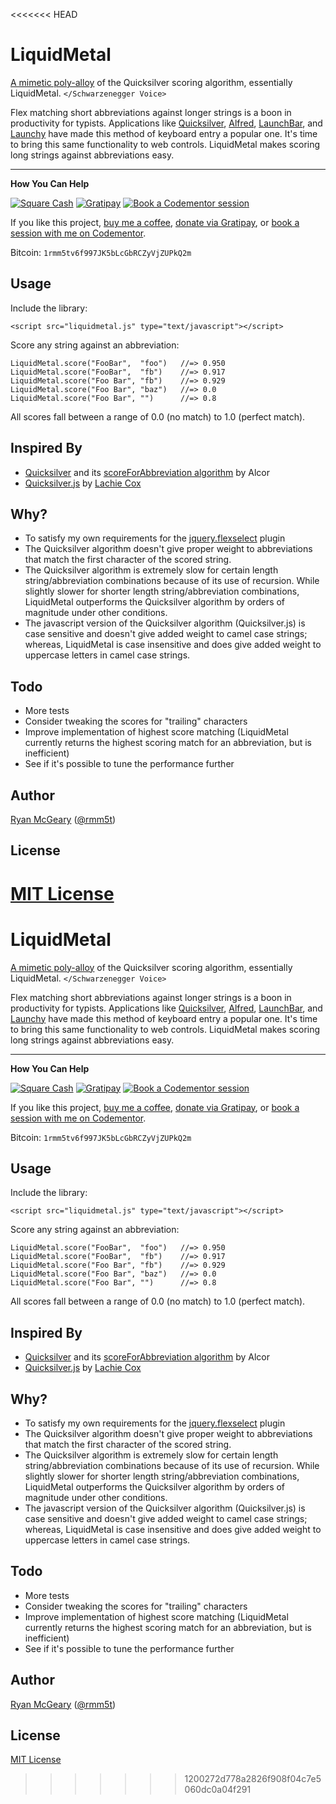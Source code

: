 <<<<<<< HEAD
# LiquidMetal

[A mimetic poly-alloy](https://youtu.be/Fa4Jq7gJvZ0) of the Quicksilver
scoring algorithm, essentially LiquidMetal. `</Schwarzenegger Voice>`

Flex matching short abbreviations against longer strings is a boon in
productivity for typists.  Applications like
[Quicksilver](http://www.qsapp.com/), [Alfred](http://www.alfredapp.com/),
[LaunchBar](http://www.obdev.at/products/launchbar/index.html), and
[Launchy](http://www.launchy.net/) have made this method of keyboard entry a
popular one.  It's time to bring this same functionality to web controls.
LiquidMetal makes scoring long strings against abbreviations easy.

---

**How You Can Help**

[![Square Cash](http://img.shields.io/badge/square%20cash-$rmm5t-brightgreen.svg)][square]
[![Gratipay](http://img.shields.io/gratipay/rmm5t.svg)][gratipay]
[![Book a Codementor session](http://img.shields.io/badge/codementor-book%20a%20session-orange.svg)][codementor]

If you like this project, [buy me a coffee][square], [donate via Gratipay][gratipay], or [book a session with me on Codementor][codementor].

Bitcoin: `1rmm5tv6f997JK5bLcGbRCZyVjZUPkQ2m`

[square]: https://cash.me/$rmm5t "Donate to rmm5t for open source!"
[gratipay]: https://gratipay.com/rmm5t/ "Donate to rmm5t for open source!"
[bitcoin]: bitcoin:1rmm5tv6f997JK5bLcGbRCZyVjZUPkQ2m?amount=0.01&label=Coffee%20to%20rmm5t%20for%20Open%20Source "Buy rmm5t a coffee for open source!"
[codementor]: https://www.codementor.io/rmm5t?utm_campaign=profile&utm_source=button-rmm5t&utm_medium=shields "Book a session with rmm5t on Codementor!"

## Usage

Include the library:

    <script src="liquidmetal.js" type="text/javascript"></script>

Score any string against an abbreviation:

    LiquidMetal.score("FooBar",  "foo")   //=> 0.950
    LiquidMetal.score("FooBar",  "fb")    //=> 0.917
    LiquidMetal.score("Foo Bar", "fb")    //=> 0.929
    LiquidMetal.score("Foo Bar", "baz")   //=> 0.0
    LiquidMetal.score("Foo Bar", "")      //=> 0.8

All scores fall between a range of 0.0 (no match) to 1.0 (perfect match).

## Inspired By

* [Quicksilver](http://code.google.com/p/blacktree-alchemy/) and its [scoreForAbbreviation algorithm](http://code.google.com/p/blacktree-alchemy/source/browse/trunk/Crucible/Code/NSString_BLTRExtensions.m#61) by Alcor
* [Quicksilver.js](http://rails-oceania.googlecode.com/svn/lachiecox/qs_score/trunk/qs_score.js) by [Lachie Cox](http://smartbomb.com.au/2008/02/11/quicksilver-javascript)

## Why?

* To satisfy my own requirements for the
  [jquery.flexselect](http://rmm5t.github.io/jquery-flexselect) plugin
* The Quicksilver algorithm doesn't give proper weight to abbreviations that
  match the first character of the scored string.
* The Quicksilver algorithm is extremely slow for certain length
  string/abbreviation combinations because of its use of recursion.  While
  slightly slower for shorter length string/abbreviation combinations,
  LiquidMetal outperforms the Quicksilver algorithm by orders of magnitude under
  other conditions.
* The javascript version of the Quicksilver algorithm (Quicksilver.js) is case
  sensitive and doesn't give added weight to camel case strings; whereas,
  LiquidMetal is case insensitive and does give added weight to uppercase
  letters in camel case strings.

## Todo

* More tests
* Consider tweaking the scores for "trailing" characters
* Improve implementation of highest score matching (LiquidMetal
  currently returns the highest scoring match for an abbreviation,
  but is inefficient)
* See if it's possible to tune the performance further

## Author

[Ryan McGeary](http://ryan.mcgeary.org) ([@rmm5t](http://twitter.com/rmm5t))

## License

[MIT License](https://rmm5t.mit-license.org/)
=======
# LiquidMetal

[A mimetic poly-alloy](https://youtu.be/Fa4Jq7gJvZ0) of the Quicksilver
scoring algorithm, essentially LiquidMetal. `</Schwarzenegger Voice>`

Flex matching short abbreviations against longer strings is a boon in
productivity for typists.  Applications like
[Quicksilver](http://www.qsapp.com/), [Alfred](http://www.alfredapp.com/),
[LaunchBar](http://www.obdev.at/products/launchbar/index.html), and
[Launchy](http://www.launchy.net/) have made this method of keyboard entry a
popular one.  It's time to bring this same functionality to web controls.
LiquidMetal makes scoring long strings against abbreviations easy.

---

**How You Can Help**

[![Square Cash](http://img.shields.io/badge/square%20cash-$rmm5t-brightgreen.svg)][square]
[![Gratipay](http://img.shields.io/gratipay/rmm5t.svg)][gratipay]
[![Book a Codementor session](http://img.shields.io/badge/codementor-book%20a%20session-orange.svg)][codementor]

If you like this project, [buy me a coffee][square], [donate via Gratipay][gratipay], or [book a session with me on Codementor][codementor].

Bitcoin: `1rmm5tv6f997JK5bLcGbRCZyVjZUPkQ2m`

[square]: https://cash.me/$rmm5t "Donate to rmm5t for open source!"
[gratipay]: https://gratipay.com/rmm5t/ "Donate to rmm5t for open source!"
[bitcoin]: bitcoin:1rmm5tv6f997JK5bLcGbRCZyVjZUPkQ2m?amount=0.01&label=Coffee%20to%20rmm5t%20for%20Open%20Source "Buy rmm5t a coffee for open source!"
[codementor]: https://www.codementor.io/rmm5t?utm_campaign=profile&utm_source=button-rmm5t&utm_medium=shields "Book a session with rmm5t on Codementor!"

## Usage

Include the library:

    <script src="liquidmetal.js" type="text/javascript"></script>

Score any string against an abbreviation:

    LiquidMetal.score("FooBar",  "foo")   //=> 0.950
    LiquidMetal.score("FooBar",  "fb")    //=> 0.917
    LiquidMetal.score("Foo Bar", "fb")    //=> 0.929
    LiquidMetal.score("Foo Bar", "baz")   //=> 0.0
    LiquidMetal.score("Foo Bar", "")      //=> 0.8

All scores fall between a range of 0.0 (no match) to 1.0 (perfect match).

## Inspired By

* [Quicksilver](http://code.google.com/p/blacktree-alchemy/) and its [scoreForAbbreviation algorithm](http://code.google.com/p/blacktree-alchemy/source/browse/trunk/Crucible/Code/NSString_BLTRExtensions.m#61) by Alcor
* [Quicksilver.js](http://rails-oceania.googlecode.com/svn/lachiecox/qs_score/trunk/qs_score.js) by [Lachie Cox](http://smartbomb.com.au/2008/02/11/quicksilver-javascript)

## Why?

* To satisfy my own requirements for the
  [jquery.flexselect](http://rmm5t.github.io/jquery-flexselect) plugin
* The Quicksilver algorithm doesn't give proper weight to abbreviations that
  match the first character of the scored string.
* The Quicksilver algorithm is extremely slow for certain length
  string/abbreviation combinations because of its use of recursion.  While
  slightly slower for shorter length string/abbreviation combinations,
  LiquidMetal outperforms the Quicksilver algorithm by orders of magnitude under
  other conditions.
* The javascript version of the Quicksilver algorithm (Quicksilver.js) is case
  sensitive and doesn't give added weight to camel case strings; whereas,
  LiquidMetal is case insensitive and does give added weight to uppercase
  letters in camel case strings.

## Todo

* More tests
* Consider tweaking the scores for "trailing" characters
* Improve implementation of highest score matching (LiquidMetal
  currently returns the highest scoring match for an abbreviation,
  but is inefficient)
* See if it's possible to tune the performance further

## Author

[Ryan McGeary](http://ryan.mcgeary.org) ([@rmm5t](http://twitter.com/rmm5t))

## License

[MIT License](https://rmm5t.mit-license.org/)
>>>>>>> 1200272d778a2826f908f04c7e5060dc0a04f291
